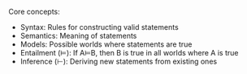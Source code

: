Core concepts:
- Syntax: Rules for constructing valid statements
- Semantics: Meaning of statements
- Models: Possible worlds where statements are true
- Entailment (⊨): If A⊨B, then B is true in all worlds where A is true
- Inference (⊢): Deriving new statements from existing ones
